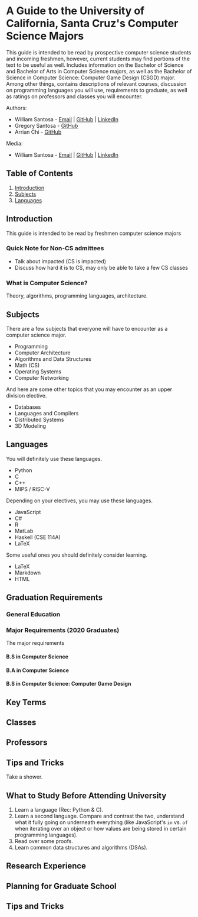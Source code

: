 # A Guide to the University of California, Santa Cruz's Computer Science Majors

This guide is intended to be read by prospective computer science students and incoming freshmen, however, current students may find portions of the text to be useful as well. Includes information on the Bachelor of Science and Bachelor of Arts in Computer Science majors, as well as the Bachelor of Science in Computer Science: Computer Game Design (CSGD) major. Among other things, contains descriptions of relevant courses, discussion on programming languages you will use, requirements to graduate, as well as ratings on professors and classes you will encounter.

Authors: 
- William Santosa - [Email](mailto:williamwsantosa@gmail.com) | [GitHub](https://github.com/williamsantosa) | [LinkedIn](https://www.linkedin.com/in/williamsantosa/)
- Gregory Santosa - [GitHub](https://github.com/gregorysantosa)
- Arrian Chi - [GitHub](https://github.com/dinoplane)

Media:
- William Santosa - [Email](mailto:williamwsantosa@gmail.com) | [GitHub](https://github.com/williamsantosa) | [LinkedIn](https://www.linkedin.com/in/williamsantosa/)


## Table of Contents

1. [Introduction](#Introduction)
2. [Subjects](#Subjects)
3. [Languages](#Languages)

## Introduction

This guide is intended to be read by freshmen computer science majors

### Quick Note for Non-CS admittees

- Talk about impacted (CS is impacted)
- Discuss how hard it is to CS, may only be able to take a few CS classes

### What is Computer Science?

Theory, algorithms, programming languages, architecture.

## Subjects

There are a few subjects that everyone will have to encounter as a computer science major.

- Programming
- Computer Architecture
- Algorithms and Data Structures
- Math (CS)
- Operating Systems
- Computer Networking

And here are some other topics that you may encounter as an upper division elective.

- Databases
- Languages and Compilers
- Distributed Systems
- 3D Modeling

## Languages

You will definitely use these languages.

- Python
- C
- C++
- MIPS / RISC-V

Depending on your electives, you may use these languages.

- JavaScript
- C#
- R
- MatLab
- Haskell (CSE 114A)
- LaTeX

Some useful ones you should definitely consider learning.

- LaTeX
- Markdown
- HTML

## Graduation Requirements

### General Education

### Major Requirements (2020 Graduates)

The major requirements

#### B.S in Computer Science

#### B.A in Computer Science

#### B.S in Computer Science: Computer Game Design

## Key Terms

## Classes

## Professors

## Tips and Tricks
Take a shower.

## What to Study Before Attending University

1. Learn a language (Rec: Python & C).
2. Learn a second language. Compare and contrast the two, understand what it fully going on underneath everything (like JavaScript's `in` vs. `of` when iterating over an object or how values are being stored in certain programming languages).
3. Read over some proofs.
4. Learn common data structures and algorithms (DSAs).

## Research Experience

## Planning for Graduate School

## Tips and Tricks